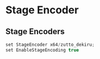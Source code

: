 # Stage Encoder

## Stage Encoders

```csharp
set StageEncoder x64/zutto_dekiru; 
set EnableStageEncoding true
```



